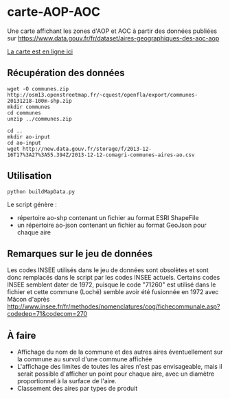 carte-AOP-AOC
=============

Une carte affichant les zones d'AOP et AOC à partir des données publiées sur https://www.data.gouv.fr/fr/dataset/aires-geographiques-des-aoc-aop

[La carte est en ligne ici](http://osm.dumoulin63.net/carte-AO/)

Récupération des données
------------------------

    wget -O communes.zip http://osm13.openstreetmap.fr/~cquest/openfla/export/communes-20131218-100m-shp.zip
    mkdir communes
    cd communes
    unzip ../communes.zip

    cd ..
    mkdir ao-input
    cd ao-input
    wget http://new.data.gouv.fr/storage/f/2013-12-16T17%3A27%3A55.394Z/2013-12-12-comagri-communes-aires-ao.csv

Utilisation
-----------

    python buildMapData.py

Le script génère :
 * répertoire ao-shp contenant un fichier au format ESRI ShapeFile
 * un répertoire ao-json contenant un fichier au format GeoJson pour chaque aire
    
Remarques sur le jeu de données
-------------------------------

Les codes INSEE utilisés dans le jeu de données sont obsolètes et sont donc remplacés dans le script par les codes INSEE actuels. Certains codes INSEE semblent dater de 1972, puisque le code "71260" est utilisé dans le fichier et cette commune (Loché) semble avoir été fusionnée en 1972 avec Mâcon d'après http://www.insee.fr/fr/methodes/nomenclatures/cog/fichecommunale.asp?codedep=71&codecom=270

À faire
-------

 * Affichage du nom de la commune et des autres aires éventuellement sur la commune au survol d'une commune affichée
 * L'affichage des limites de toutes les aires n'est pas envisageable, mais il serait possible d'afficher un point pour chaque aire, avec un diamètre proportionnel à la surface de l'aire.
 * Classement des aires par types de produit
 